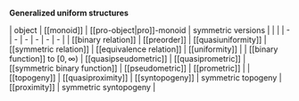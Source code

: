 
**Generalized uniform structures**

| object | [[monoid]] | [[pro-object|pro]]-monoid | symmetric versions | | |
| - | - | - | - | - | - |
| [[binary relation]] | [[preorder]] | [[quasiuniformity]] | [[symmetric relation]] | [[equivalence relation]] | [[uniformity]] |
| [[binary function]] to $[0,\infty)$ | [[quasipseudometric]] | [[quasiprometric]] | [[symmetric binary function]] | [[pseudometric]] | [[prometric]] |
| [[topogeny]] | [[quasiproximity]] | [[syntopogeny]] | symmetric topogeny | [[proximity]] | symmetric syntopogeny |
